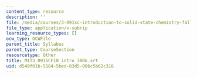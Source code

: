 ```yaml
---
content_type: resource
description: ''
file: /media/courses/3-091sc-introduction-to-solid-state-chemistry-fall-2010/d549f01b51845bed83d5006c5b62c316_MIT3_091SCF10_intro_300k.vtt
file_type: application/x-subrip
learning_resource_types: []
ocw_type: OCWFile
parent_title: Syllabus
parent_type: CourseSection
resourcetype: Other
title: MIT3_091SCF10_intro_300k.srt
uid: d549f01b-5184-5bed-83d5-006c5b62c316
---
```

